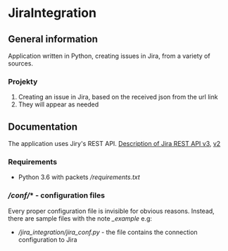# JiraIntegration
## General information
Application written in Python, creating issues in Jira, from a variety of sources.
### Projekty
1. Creating an issue in Jira, based on the received json from the url link
2. They will appear as needed

## Documentation
The application uses Jiry's REST API.
[Description of Jira REST API v3](https://developer.atlassian.com/cloud/jira/platform/rest/v3/api-group-issues/),
[v2](https://docs.atlassian.com/software/jira/docs/api/REST/latest/)
### Requirements
* Python 3.6 with packets */requirements.txt*
### */conf/** - configuration files
Every proper configuration file is invisible for obvious reasons.
Instead, there are sample files with the note *_example* e.g:
* */jira_integration/jira_conf.py* - the file contains the connection configuration to Jira
